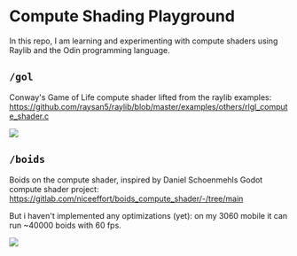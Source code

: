 # Compute Shading Playground

In this repo, I am learning and experimenting with compute shaders using Raylib and the Odin programming language.

## `/gol`

Conway's Game of Life compute shader lifted from the raylib examples: https://github.com/raysan5/raylib/blob/master/examples/others/rlgl_compute_shader.c

![](imgs/gol.gif)

## `/boids`

Boids on the compute shader, inspired by Daniel Schoenmehls Godot compute shader project: https://gitlab.com/niceeffort/boids_compute_shader/-/tree/main

But i haven't implemented any optimizations (yet): on my 3060 mobile it can run ~40000 boids with 60 fps.

![](imgs/boids.gif)
